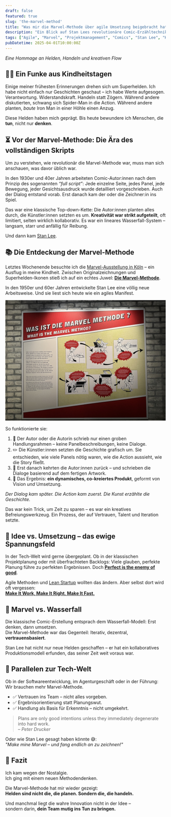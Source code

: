 ```yaml
---
draft: false
featured: true
slug: 'the-marvel-method'
title: "Was mir die Marvel-Methode über agile Umsetzung beigebracht hat"
description: "Ein Blick auf Stan Lees revolutionäre Comic-Erzähltechnik – und was Teams, Agenturen und Entwickler:innen heute davon lernen können."
tags: ["Agile", "Marvel", "Projektmanagement", "Comics", "Stan Lee", "Kreativprozesse", "Selbstorganisation", "Flow", "Teamführung", "Lean", "Superhelden", "Produktentwicklung"]
pubDatetime: 2025-04-01T10:00:00Z
---
```


*Eine Hommage an Helden, Handeln und kreativen Flow*

## 🦸‍♂️ Ein Funke aus Kindheitstagen

Einige meiner frühesten Erinnerungen drehen sich um Superhelden. Ich habe nicht einfach nur Geschichten geschaut – ich habe Werte aufgesogen. Verantwortung. Widerstandskraft. Handeln statt Zögern. Während andere diskutierten, schwang sich Spider-Man in die Action. Während andere planten, *baute* Iron Man in einer Höhle einen Anzug.

Diese Helden haben mich geprägt. Bis heute bewundere ich Menschen, die **tun**, nicht nur **denken**.

## ⏳ Vor der Marvel-Methode: Die Ära des vollständigen Skripts

Um zu verstehen, wie revolutionär die Marvel-Methode war, muss man sich anschauen, was davor üblich war.

In den 1930er und 40er Jahren arbeiteten Comic-Autor:innen nach dem Prinzip des sogenannten *“full script”*: Jede einzelne Seite, jedes Panel, jede Bewegung, jeder Gesichtsausdruck wurde detailliert vorgeschrieben. Auch der Dialog entstand vorab. Erst danach kam der oder die Zeichner:in ins Spiel.

Das war eine klassische Top-down-Kette: Die Autor:innen planten alles durch, die Künstler:innen setzten es um. **Kreativität war strikt aufgeteilt**, oft limitiert, selten wirklich kollaborativ. Es war ein lineares Wasserfall-System – langsam, starr und anfällig für Reibung.

Und dann kam [Stan Lee](https://de.wikipedia.org/wiki/Stan_Lee).

## 📚 Die Entdeckung der Marvel-Methode

Letztes Wochenende besuchte ich die [Marvel-Ausstellung in Köln](https://www.eventim.de/event/marvel-die-ausstellung-universe-of-super-heroes-odysseum-19757364/) – ein Ausflug in meine Kindheit. Zwischen Originalzeichnungen und Superhelden-Ikonen stieß ich auf ein echtes Juwel: **[Die Marvel-Methode](https://en.wikipedia.org/wiki/Script_(comics)#Plot_script)**.

In den 1950er und 60er Jahren entwickelte Stan Lee eine völlig neue Arbeitsweise. Und sie liest sich heute wie ein agiles Manifest.

![Marvel Methode](../../assets/images/marvel-method.jpeg)

So funktionierte sie:

1. 📝 Der Autor oder die Autorin schrieb nur einen groben Handlungsrahmen – keine Panelbeschreibungen, keine Dialoge.
2. ✏️ Die Künstler:innen setzten die Geschichte grafisch um. Sie entschieden, wie viele Panels nötig waren, wie die Action aussieht, wie die Story fließt.
3. 💬 Erst danach kehrten die Autor:innen zurück – und schrieben die Dialoge basierend auf dem fertigen Artwork.
4. 🎯 Das Ergebnis: **ein dynamisches, co-kreiertes Produkt**, geformt von Vision *und* Umsetzung.

*Der Dialog kam später. Die Action kam zuerst. Die Kunst erzählte die Geschichte.*

Das war kein Trick, um Zeit zu sparen – es war ein kreatives Befreiungswerkzeug. Ein Prozess, der auf Vertrauen, Talent und Iteration setzte.

## 🧠 Idee vs. Umsetzung – das ewige Spannungsfeld

In der Tech-Welt wird gerne übergeplant. Ob in der klassischen Projektplanung oder mit überfrachteten Backlogs: Viele glauben, perfekte Planung führe zu perfekten Ergebnissen. Doch **[Perfect is the enemy of good](https://en.wikipedia.org/wiki/Perfect_is_the_enemy_of_good)**.

Agile Methoden und [Lean Startup](https://en.wikipedia.org/wiki/Perfect_is_the_enemy_of_good) wollten das ändern. Aber selbst dort wird oft vergessen:  
**[Make It Work, Make It Right, Make It Fast.](https://ecommerce-developer.de/solid-refactoring-als-technischer-leiter-einer-agentur/)**

## 🔄 Marvel vs. Wasserfall

Die klassische Comic-Erstellung entsprach dem Wasserfall-Modell: Erst denken, dann umsetzen.  
Die Marvel-Methode war das Gegenteil: Iterativ, dezentral, **vertrauensbasiert**.

Stan Lee hat nicht nur neue Helden geschaffen – er hat ein kollaboratives Produktionsmodell erfunden, das seiner Zeit weit voraus war.

## 🧪 Parallelen zur Tech-Welt

Ob in der Softwareentwicklung, im Agenturgeschäft oder in der Führung: Wir brauchen mehr Marvel-Methode.

- ✅ Vertrauen ins Team – nicht alles vorgeben.
- ✅ Ergebnisorientierung statt Planungswut.
- ✅ Handlung als Basis für Erkenntnis – nicht umgekehrt.

> Plans are only good intentions unless they immediately degenerate into hard work.  
> – *Peter Drucker*

Oder wie Stan Lee gesagt haben könnte 😅:  
_"Make mine Marvel – und fang endlich an zu zeichnen!"_

## 🎯 Fazit

Ich kam wegen der Nostalgie.  
Ich ging mit einem neuen Methodendenken.

Die Marvel-Methode hat mir wieder gezeigt:  
**Helden sind nicht die, die planen. Sondern die, die handeln.**

Und manchmal liegt die wahre Innovation nicht in der Idee –  
sondern darin, **dein Team mutig ins Tun zu bringen.**